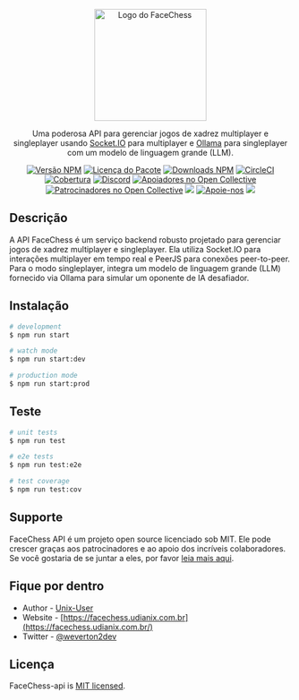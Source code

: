 <p align="center">
  <a href="http://facechess.udianix.com.br/" target="blank"><img src="https://facechess.udianix.com.br/background.jpg" width="200" alt="Logo do FaceChess" /></a>
</p>

[circleci-image]: https://img.shields.io/circleci/build/github/nestjs/nest/master?token=abc123def456
[circleci-url]: https://circleci.com/gh/nestjs/nest

<p align="center">Uma poderosa API para gerenciar jogos de xadrez multiplayer e singleplayer usando <a href="https://socket.io" target="_blank">Socket.IO</a> para multiplayer e <a href="https://ollama.com" target="_blank">Ollama</a> para singleplayer com um modelo de linguagem grande (LLM).</p>
<p align="center">
<a href="https://www.npmjs.com/~nestjscore" target="_blank"><img src="https://img.shields.io/npm/v/@nestjs/core.svg" alt="Versão NPM" /></a>
<a href="https://www.npmjs.com/~nestjscore" target="_blank"><img src="https://img.shields.io/npm/l/@nestjs/core.svg" alt="Licença do Pacote" /></a>
<a href="https://www.npmjs.com/~nestjscore" target="_blank"><img src="https://img.shields.io/npm/dm/@nestjs/common.svg" alt="Downloads NPM" /></a>
<a href="https://circleci.com/gh/nestjs/nest" target="_blank"><img src="https://img.shields.io/circleci/build/github/nestjs/nest/master" alt="CircleCI" /></a>
<a href="https://coveralls.io/github/nestjs/nest?branch=master" target="_blank"><img src="https://coveralls.io/repos/github/nestjs/nest/badge.svg?branch=master#9" alt="Cobertura" /></a>
<a href="https://discord.gg/G7Qnnhy" target="_blank"><img src="https://img.shields.io/badge/discord-online-brightgreen.svg" alt="Discord"/></a>
<a href="https://opencollective.com/nest#backer" target="_blank"><img src="https://opencollective.com/nest/backers/badge.svg" alt="Apoiadores no Open Collective" /></a>
<a href="https://opencollective.com/nest#sponsor" target="_blank"><img src="https://opencollective.com/nest/sponsors/badge.svg" alt="Patrocinadores no Open Collective" /></a>
<a href="https://paypal.me/kamilmysliwiec" target="_blank"><img src="https://img.shields.io/badge/Doar-PayPal-ff3f59.svg"/></a>
<a href="https://opencollective.com/nest#sponsor"  target="_blank"><img src="https://img.shields.io/badge/Apoie%20nos-Open%20Collective-41B883.svg" alt="Apoie-nos"></a>
<a href="https://twitter.com/nestframework" target="_blank"><img src="https://img.shields.io/twitter/follow/nestframework.svg?style=social&label=Follow"></a>
</p>

## Descrição

A API FaceChess é um serviço backend robusto projetado para gerenciar jogos de xadrez multiplayer e singleplayer. Ela utiliza Socket.IO para interações multiplayer em tempo real e PeerJS para conexões peer-to-peer. Para o modo singleplayer, integra um modelo de linguagem grande (LLM) fornecido via Ollama para simular um oponente de IA desafiador.

## Instalação

```bash
# development
$ npm run start

# watch mode
$ npm run start:dev

# production mode
$ npm run start:prod
```

## Teste

```bash
# unit tests
$ npm run test

# e2e tests
$ npm run test:e2e

# test coverage
$ npm run test:cov
```

## Supporte

FaceChess API é um projeto open source licenciado sob MIT. Ele pode crescer graças aos patrocinadores e ao apoio dos incríveis colaboradores. Se você gostaria de se juntar a eles, por favor [leia mais aqui](https://udianix.com.br/support).

## Fique por dentro

- Author - [Unix-User](https://udianix.com.br)
- Website - [https://facechess.udianix.com.br](https://facechess.udianix.com.br/)
- Twitter - [@weverton2dev](https://twitter.com/weverton2dev)

## Licença

FaceChess-api is [MIT licensed](LICENSE).